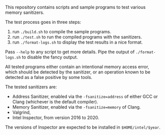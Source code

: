 This repository contains scripts and sample programs to test various
memory sanitizers.

The test process goes in three steps:

  1. run `./build.sh` to compile the sample programs.
  2. run `./test.sh` to run the compiled programs with the sanitizers.
  3. run `./format-logs.sh` to display the test results in a nice
     format.

Pass `--help` to any script to get more details. Pipe the output of
`./format-logs.sh` to disable the fancy output.

All tested programs either contain an intentional memory access error,
which should be detected by the sanitizer, or an operation known to be
detected as a false positive by some tools.

The tested sanitizers are:

  - Address Sanitizer, enabled via the `-fsanitize=address` of either
    GCC or Clang (whichever is the default compiler).
  - Memory Sanitizer, enabled via the `-fsanitize=memory` of Clang.
  - Valgrind,
  - Intel Inspector, from version 2016 to 2020.

The versions of Inspector are expected to be installed in
`$HOME/intel/$year`.

